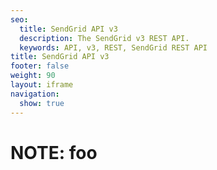```yaml
---
seo:
  title: SendGrid API v3
  description: The SendGrid v3 REST API.
  keywords: API, v3, REST, SendGrid REST API
title: SendGrid API v3
footer: false
weight: 90
layout: iframe
navigation:
  show: true
---
```


# NOTE: foo
